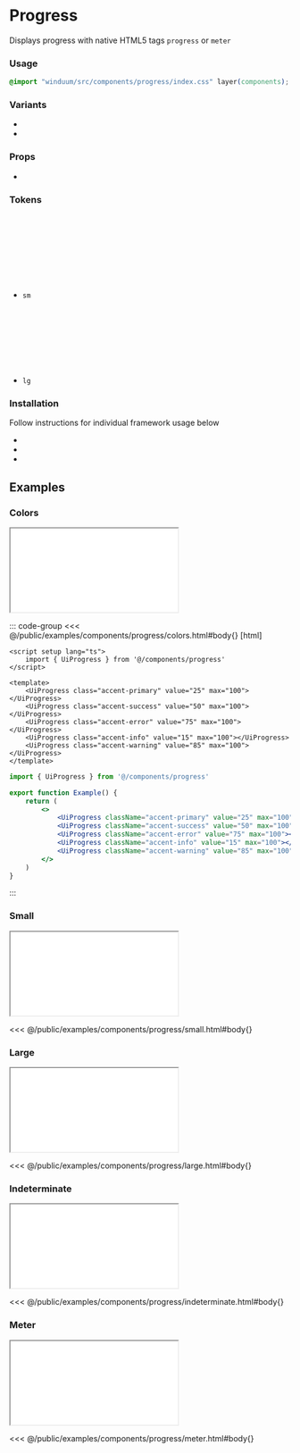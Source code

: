 # Progress
Displays progress with native HTML5 tags `progress` or `meter`

<ViewSourceGh href="https://github.com/winduum/winduum/blob/main/src/components/progress" />

### Usage

```css
@import "winduum/src/components/progress/index.css" layer(components);
```

### Variants
* <LinkGh name="default" path="components/progress" />
* <LinkGh name="meter" path="components/progress" />

### Props
* <LinkGh name="default" path="components/progress/props" />

### Tokens
* `sm` <a href="https://github.com/winduum/winduum/blob/main/src/components/progress/sm.css" target="_blank" rel="noreferrer" class="winduum-gh-link"><svg><use href="#icon-gh" /></svg></a>
* `lg` <a href="https://github.com/winduum/winduum/blob/main/src/components/progress/lg.css" target="_blank" rel="noreferrer" class="winduum-gh-link"><svg><use href="#icon-gh" /></svg></a>

### Installation
Follow instructions for individual framework usage below

* <LinkGh name="winduum" url="https://github.com/winduum/winduum/blob/main/src/components/progress" />
* <LinkGh name="winduum-vue" url="https://github.com/winduum/winduum-vue/blob/main/src/components/progress" />
* <LinkGh name="winduum-react" url="https://github.com/winduum/winduum-react/blob/main/src/components/progress" />

## Examples

### Colors

<iframe onload="this.style.visibility = 'visible';" src="/examples/components/progress/colors.html"></iframe>

::: code-group
<<< @/public/examples/components/progress/colors.html#body{} [html]
```vue
<script setup lang="ts">
    import { UiProgress } from '@/components/progress'
</script>

<template>
    <UiProgress class="accent-primary" value="25" max="100"></UiProgress>
    <UiProgress class="accent-success" value="50" max="100"></UiProgress>
    <UiProgress class="accent-error" value="75" max="100"></UiProgress>
    <UiProgress class="accent-info" value="15" max="100"></UiProgress>
    <UiProgress class="accent-warning" value="85" max="100"></UiProgress>
</template>
```
```jsx
import { UiProgress } from '@/components/progress'

export function Example() {
    return (
        <>
            <UiProgress className="accent-primary" value="25" max="100"></UiProgress>
            <UiProgress className="accent-success" value="50" max="100"></UiProgress>
            <UiProgress className="accent-error" value="75" max="100"></UiProgress>
            <UiProgress className="accent-info" value="15" max="100"></UiProgress>
            <UiProgress className="accent-warning" value="85" max="100"></UiProgress>
        </>
    )
}
```
:::

### Small

<iframe onload="this.style.visibility = 'visible';" src="/examples/components/progress/small.html"></iframe>

<<< @/public/examples/components/progress/small.html#body{}

### Large

<iframe onload="this.style.visibility = 'visible';" src="/examples/components/progress/large.html"></iframe>

<<< @/public/examples/components/progress/large.html#body{}

### Indeterminate

<iframe onload="this.style.visibility = 'visible';" src="/examples/components/progress/indeterminate.html"></iframe>

<<< @/public/examples/components/progress/indeterminate.html#body{}

### Meter

<iframe onload="this.style.visibility = 'visible';" src="/examples/components/progress/meter.html"></iframe>

<<< @/public/examples/components/progress/meter.html#body{}
